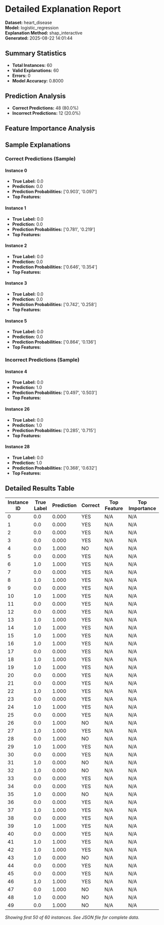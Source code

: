 # Detailed Explanation Report

**Dataset:** heart_disease  
**Model:** logistic_regression  
**Explanation Method:** shap_interactive  
**Generated:** 2025-08-22 14:01:44  

## Summary Statistics

- **Total Instances:** 60
- **Valid Explanations:** 60
- **Errors:** 0
- **Model Accuracy:** 0.8000

## Prediction Analysis

- **Correct Predictions:** 48 (80.0%)
- **Incorrect Predictions:** 12 (20.0%)

## Feature Importance Analysis

## Sample Explanations

### Correct Predictions (Sample)

#### Instance 0

- **True Label:** 0.0
- **Prediction:** 0.0
- **Prediction Probabilities:** ['0.903', '0.097']
- **Top Features:**

#### Instance 1

- **True Label:** 0.0
- **Prediction:** 0.0
- **Prediction Probabilities:** ['0.781', '0.219']
- **Top Features:**

#### Instance 2

- **True Label:** 0.0
- **Prediction:** 0.0
- **Prediction Probabilities:** ['0.646', '0.354']
- **Top Features:**

#### Instance 3

- **True Label:** 0.0
- **Prediction:** 0.0
- **Prediction Probabilities:** ['0.742', '0.258']
- **Top Features:**

#### Instance 5

- **True Label:** 0.0
- **Prediction:** 0.0
- **Prediction Probabilities:** ['0.864', '0.136']
- **Top Features:**

### Incorrect Predictions (Sample)

#### Instance 4

- **True Label:** 0.0
- **Prediction:** 1.0
- **Prediction Probabilities:** ['0.497', '0.503']
- **Top Features:**

#### Instance 26

- **True Label:** 0.0
- **Prediction:** 1.0
- **Prediction Probabilities:** ['0.285', '0.715']
- **Top Features:**

#### Instance 28

- **True Label:** 0.0
- **Prediction:** 1.0
- **Prediction Probabilities:** ['0.368', '0.632']
- **Top Features:**

## Detailed Results Table

| Instance ID | True Label | Prediction | Correct | Top Feature | Top Importance |
|-------------|------------|------------|---------|-------------|----------------|
| 0 | 0.0 | 0.000 | YES | N/A | N/A |
| 1 | 0.0 | 0.000 | YES | N/A | N/A |
| 2 | 0.0 | 0.000 | YES | N/A | N/A |
| 3 | 0.0 | 0.000 | YES | N/A | N/A |
| 4 | 0.0 | 1.000 | NO | N/A | N/A |
| 5 | 0.0 | 0.000 | YES | N/A | N/A |
| 6 | 1.0 | 1.000 | YES | N/A | N/A |
| 7 | 0.0 | 0.000 | YES | N/A | N/A |
| 8 | 1.0 | 1.000 | YES | N/A | N/A |
| 9 | 0.0 | 0.000 | YES | N/A | N/A |
| 10 | 1.0 | 1.000 | YES | N/A | N/A |
| 11 | 0.0 | 0.000 | YES | N/A | N/A |
| 12 | 0.0 | 0.000 | YES | N/A | N/A |
| 13 | 1.0 | 1.000 | YES | N/A | N/A |
| 14 | 1.0 | 1.000 | YES | N/A | N/A |
| 15 | 1.0 | 1.000 | YES | N/A | N/A |
| 16 | 1.0 | 1.000 | YES | N/A | N/A |
| 17 | 0.0 | 0.000 | YES | N/A | N/A |
| 18 | 1.0 | 1.000 | YES | N/A | N/A |
| 19 | 1.0 | 1.000 | YES | N/A | N/A |
| 20 | 0.0 | 0.000 | YES | N/A | N/A |
| 21 | 0.0 | 0.000 | YES | N/A | N/A |
| 22 | 1.0 | 1.000 | YES | N/A | N/A |
| 23 | 0.0 | 0.000 | YES | N/A | N/A |
| 24 | 1.0 | 1.000 | YES | N/A | N/A |
| 25 | 0.0 | 0.000 | YES | N/A | N/A |
| 26 | 0.0 | 1.000 | NO | N/A | N/A |
| 27 | 1.0 | 1.000 | YES | N/A | N/A |
| 28 | 0.0 | 1.000 | NO | N/A | N/A |
| 29 | 1.0 | 1.000 | YES | N/A | N/A |
| 30 | 0.0 | 0.000 | YES | N/A | N/A |
| 31 | 1.0 | 0.000 | NO | N/A | N/A |
| 32 | 1.0 | 0.000 | NO | N/A | N/A |
| 33 | 0.0 | 0.000 | YES | N/A | N/A |
| 34 | 0.0 | 0.000 | YES | N/A | N/A |
| 35 | 1.0 | 0.000 | NO | N/A | N/A |
| 36 | 0.0 | 0.000 | YES | N/A | N/A |
| 37 | 1.0 | 1.000 | YES | N/A | N/A |
| 38 | 0.0 | 0.000 | YES | N/A | N/A |
| 39 | 1.0 | 1.000 | YES | N/A | N/A |
| 40 | 0.0 | 0.000 | YES | N/A | N/A |
| 41 | 1.0 | 1.000 | YES | N/A | N/A |
| 42 | 1.0 | 1.000 | YES | N/A | N/A |
| 43 | 1.0 | 0.000 | NO | N/A | N/A |
| 44 | 0.0 | 0.000 | YES | N/A | N/A |
| 45 | 0.0 | 0.000 | YES | N/A | N/A |
| 46 | 1.0 | 1.000 | YES | N/A | N/A |
| 47 | 0.0 | 1.000 | NO | N/A | N/A |
| 48 | 1.0 | 0.000 | NO | N/A | N/A |
| 49 | 0.0 | 1.000 | NO | N/A | N/A |

*Showing first 50 of 60 instances. See JSON file for complete data.*
